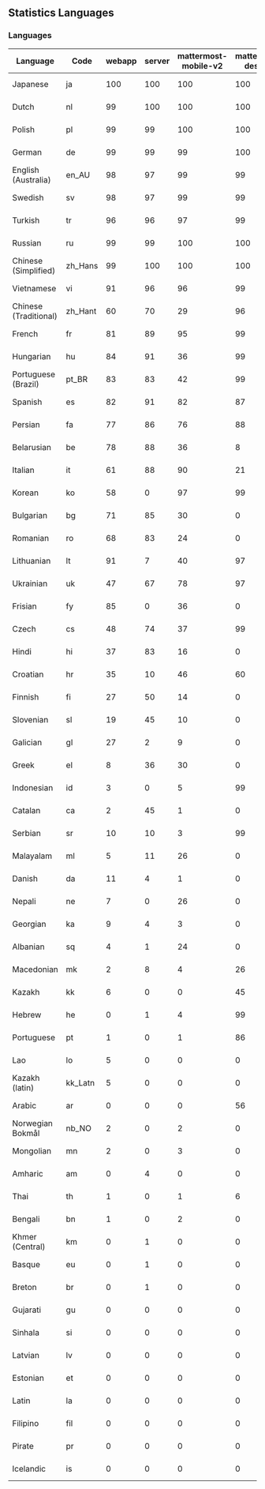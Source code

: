 ## Statistics Languages ##
###  Languages  ###
|Language|Code|webapp|server|mattermost-mobile-v2|mattermost-desktop|playbook-webapp|calls-webapp|Total|Last Modified|
|---|---|---|---|---|---|---|---|---|---|
|Japanese|ja| 100| 100| 100| 100| 0| 100| 100|2024-01-18T13:23:54.477423Z|
|Dutch|nl| 99| 100| 100| 100| 0| 98| 99|2024-01-19T10:50:25.159814Z|
|Polish|pl| 99| 99| 100| 100| 0| 100| 99|2024-01-19T07:01:20.514878Z|
|German|de| 99| 99| 99| 100| 0| 97| 99|2024-01-17T19:07:54.870009Z|
|English (Australia)|en_AU| 98| 97| 99| 99| 0| 0| 98|2024-01-17T19:08:30.627792Z|
|Swedish|sv| 98| 97| 99| 99| 0| 91| 98|2024-01-17T19:21:50.929169Z|
|Turkish|tr| 96| 96| 97| 99| 0| 91| 96|2024-01-17T19:22:25.983792Z|
|Russian|ru| 99| 99| 100| 100| 0| 70| 96|2024-01-17T19:20:21.353060Z|
|Chinese (Simplified)|zh_Hans| 99| 100| 100| 100| 0| 100| 95|2024-01-18T21:03:57.742281Z|
|Vietnamese|vi| 91| 96| 96| 99| 0| 91| 93|2024-01-17T19:23:04.449315Z|
|Chinese (Traditional)|zh_Hant| 60| 70| 29| 96| 0| 15| 88|2024-01-17T19:23:39.624791Z|
|French|fr| 81| 89| 95| 99| 0| 53| 82|2024-01-17T19:10:42.112120Z|
|Hungarian|hu| 84| 91| 36| 99| 0| 0| 81|2024-01-17T19:12:49.955777Z|
|Portuguese (Brazil)|pt_BR| 83| 83| 42| 99| 0| 91| 79|2024-01-17T19:19:24.594632Z|
|Spanish|es| 82| 91| 82| 87| 0| 26| 78|2024-01-17T19:08:49.497262Z|
|Persian|fa| 77| 86| 76| 88| 0| 0| 75|2024-01-17T19:09:47.078498Z|
|Belarusian|be| 78| 88| 36| 8| 0| 0| 74|2024-01-17T19:05:52.114058Z|
|Italian|it| 61| 88| 90| 21| 0| 22| 69|2024-01-17T19:13:44.440116Z|
|Korean|ko| 58| 0| 97| 99| 0| 91| 69|2024-01-17T19:15:30.870734Z|
|Bulgarian|bg| 71| 85| 30| 0| 0| 0| 68|2024-01-17T19:06:09.959753Z|
|Romanian|ro| 68| 83| 24| 0| 0| 0| 65|2024-01-17T19:20:02.141393Z|
|Lithuanian|lt| 91| 7| 40| 97| 0| 81| 64|2024-01-19T08:43:16.994010Z|
|Ukrainian|uk| 47| 67| 78| 97| 0| 0| 57|2024-01-17T19:22:44.923414Z|
|Frisian|fy| 85| 0| 36| 0| 0| 0| 55|2024-01-17T19:11:00.228288Z|
|Czech|cs| 48| 74| 37| 99| 0| 91| 53|2024-01-19T13:46:03.591553Z|
|Hindi|hi| 37| 83| 16| 0| 0| 0| 46|2024-01-17T19:12:10.929616Z|
|Croatian|hr| 35| 10| 46| 60| 0| 91| 36|2024-01-17T19:12:29.690415Z|
|Finnish|fi| 27| 50| 14| 0| 0| 0| 31|2024-01-15T11:06:15.897644Z|
|Slovenian|sl| 19| 45| 10| 0| 0| 0| 22|2024-01-15T11:10:50.959830Z|
|Galician|gl| 27| 2| 9| 0| 0| 0| 18|2024-01-17T19:11:18.277211Z|
|Greek|el| 8| 36| 30| 0| 0| 0| 18|2023-12-25T12:53:33.530327Z|
|Indonesian|id| 3| 0| 5| 99| 0| 0| 14|2023-12-25T12:55:54.013670Z|
|Catalan|ca| 2| 45| 1| 0| 0| 0| 13|2024-01-15T11:04:57.493938Z|
|Serbian|sr| 10| 10| 3| 99| 0| 0| 12|2023-11-20T21:34:41.627214Z|
|Malayalam|ml| 5| 11| 26| 0| 0| 0| 9|2023-10-24T20:55:57.621229Z|
|Danish|da| 11| 4| 1| 0| 0| 0| 8|2023-12-19T20:25:52.845019Z|
|Nepali|ne| 7| 0| 26| 0| 0| 0| 7|2023-11-20T21:30:41.988684Z|
|Georgian|ka| 9| 4| 3| 0| 0| 0| 7|2023-11-20T21:25:58.799542Z|
|Albanian|sq| 4| 1| 24| 0| 0| 0| 5|2023-11-13T11:09:55.892074Z|
|Macedonian|mk| 2| 8| 4| 26| 0| 0| 5|2023-11-16T13:38:15.110899Z|
|Kazakh|kk| 6| 0| 0| 45| 0| 0| 4|2024-01-13T12:01:53.808723Z|
|Hebrew|he| 0| 1| 4| 99| 0| 0| 4|2023-11-16T13:37:22.453849Z|
|Portuguese|pt| 1| 0| 1| 86| 0| 0| 3|2023-10-30T05:05:57.136879Z|
|Lao|lo| 5| 0| 0| 0| 0| 0| 3|2023-10-09T15:20:58.408506Z|
|Kazakh (latin)|kk_Latn| 5| 0| 0| 0| 0| 0| 3|2023-10-24T20:54:35.554803Z|
|Arabic|ar| 0| 0| 0| 56| 0| 0| 2|2024-01-17T06:46:40.942225Z|
|Norwegian Bokmål|nb_NO| 2| 0| 2| 0| 0| 0| 2|2023-10-24T20:56:17.583395Z|
|Mongolian|mn| 2| 0| 3| 0| 0| 0| 2|2023-11-15T16:23:04.700139Z|
|Amharic|am| 0| 4| 0| 0| 0| 0| 1|2023-10-09T15:20:58.102825Z|
|Thai|th| 1| 0| 1| 6| 0| 0| 1|2023-11-27T13:16:51.523833Z|
|Bengali|bn| 1| 0| 2| 0| 0| 0| 1|2023-10-09T15:20:58.129127Z|
|Khmer (Central)|km| 0| 1| 0| 0| 0| 0| 0|2023-10-09T15:20:58.389365Z|
|Basque|eu| 0| 1| 0| 0| 0| 0| 0|2023-10-09T15:20:58.220029Z|
|Breton|br| 0| 1| 0| 0| 0| 0| 0|2023-10-09T15:20:58.146710Z|
|Gujarati|gu| 0| 0| 0| 0| 0| 0| 0|2023-10-09T15:20:58.279932Z|
|Sinhala|si| 0| 0| 0| 0| 0| 0| 0|2023-10-09T15:20:58.537638Z|
|Latvian|lv| 0| 0| 0| 0| 0| 0| 0|2023-10-09T15:20:58.426415Z|
|Estonian|et| 0| 0| 0| 0| 0| 0| 0|2023-10-09T15:20:58.209138Z|
|Latin|la| 0| 0| 0| 0| 0| 0| 0|2023-10-09T15:20:58.399153Z|
|Filipino|fil| 0| 0| 0| 0| 0| 0| 0|2023-10-09T15:20:58.242109Z|
|Pirate|pr| 0| 0| 0| 0| 0| 0| 0|2023-10-09T15:20:58.506339Z|
|Icelandic|is| 0| 0| 0| 0| 0| 0| 0|2023-10-09T15:20:58.340445Z|
